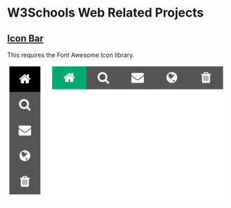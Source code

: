 # W3Schools Web Related Projects

## [Icon Bar][1-]

This requires the Font Awesome Icon library.

![icon-bar][1]

[1]: imgs/1-iconbar.png "Icon Bar"
[1-]: https://www.w3schools.com/howto/howto_css_icon_bar.asp "How To - Icon Bar"
